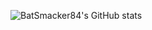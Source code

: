 ![BatSmacker84's GitHub stats](https://github-readme-stats.vercel.app/api?username=BatSmacker84&count_private=true&show_icons=true&theme=tokyonight&hide_border=true)
